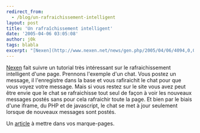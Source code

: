 ```yaml
---
redirect_from:
  - /blog/un-rafraichissement-intelligent
layout: post
title: 'Un rafraîchissement intelligent'
date: '2005-04-06 03:05:08'
author: j0k
tags: blabla
excerpt: "[Nexen](http://www.nexen.net/news/gen.php/2005/04/06/4094,0,0,0,0.php) fait suivre un tutorial très intéressant sur le rafraichissement intelligent d'une page.     \nPrennons l'exemple d'un chat. Vous postez un message, il l'enregistre dans la base et vous rafiraichit le chat pour que vous voyez votre message. Mais si vous restez sur le site vous avez peut      …"
---
```


[Nexen](http://www.nexen.net/news/gen.php/2005/04/06/4094,0,0,0,0.php) fait suivre un tutorial très intéressant sur le rafraichissement intelligent d'une page.
Prennons l'exemple d'un chat. Vous postez un message, il l'enregistre dans la base et vous rafiraichit le chat pour que vous voyez votre message. Mais si vous restez sur le site vous avez peut être envie que le chat se rafraichisse tout seul de façon à voir les nouveaux messages postés sans pour cela rafraichir toute la page.   Et bien par le biais d'une iframe, du PHP et de javascript, le chat se met à jour seulement lorsque de nouveaux messages sont postés.

Un [article](http://codewalkers.com/tutorials/87/1.html) à mettre dans vos marque-pages.
